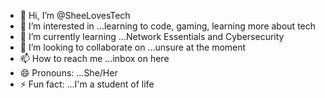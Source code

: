 - 👋 Hi, I’m @SheeLovesTech
- 👀 I’m interested in ...learning to code, gaming, learning more about tech
- 🌱 I’m currently learning ...Network Essentials and Cybersecurity
- 💞️ I’m looking to collaborate on ...unsure at the moment
- 📫 How to reach me ...inbox on here
- 😄 Pronouns: ...She/Her
- ⚡ Fun fact: ...I'm a student of life

<!---
SheeLovesTech/SheeLovesTech is a ✨ special ✨ repository because its `README.md` (this file) appears on your GitHub profile.
You can click the Preview link to take a look at your changes.
--->
